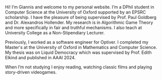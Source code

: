 Hi! I’m Giannis and welcome to my personal website. I’m a DPhil student in Computer Science at the University of Oxford supported by an EPSRC scholarship. I have the pleasure of being supervised by Prof. Paul Goldberg and Dr. Alexandros Hollender. My research is in Algorithmic Game Theory and more specifically in fair and truthful mechanisms. I also teach at University College as a Non-Stipendiary Lecturer.

Previously, I worked as a software engineer for Optiver. I completed my Master's at the University of Oxford in Mathematics and Computer Science. My thesis was on Liquid Democracy which was supervised by Prof. Edith Elkind and published in AAAI 2024.

When I’m not studying I enjoy reading, watching classic films and playing story-driven videogames.
